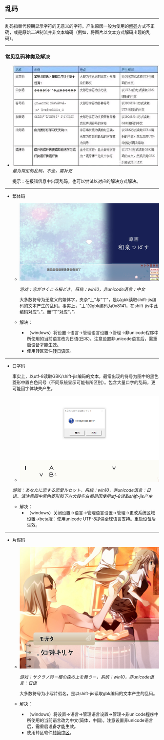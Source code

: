 ## 乱码
---

乱码指替代预期显示字符的无意义的字符。产生原因一般为使用的[解码](../概念/编码.md)方式不正确，或是原始二进制流并非文本编码（例如，将图片以文本方式解码出现的乱码）。

---
### 常见乱码种类及解决
  + ![image](../asset/乱码/乱码表.jpg)  
    *最为常见的乱码，不全，需补充*  

    提示：在报错信息中出现乱码，也可以尝试以对应的解决方式解决。
  ---

  + 繁体码
    + ![image](../asset/乱码/古文码.png)

      *游戏：恋がさくころ桜どき，系统：win10，非unicode语言：中文*  


      大多数符号为无意义的繁体字，夹杂“丄”与“丅”，是以gbk读取shift-jis编码的文本产生的乱码。事实上，“丄”的gbk编码为0x8141，在shift-jis中此编码对应“。”。而“丅”对应“，”。

    + 解决：
      + （windows）将设置->语言->管理语言设置->管理->非unicode程序中所使用的当前语言改为日语(日本)。注意设置非unicode语言后，需重启设备才能生效。
      + 使用转区软件[转日语区](转区.md)。

  ---

  + 口字码

    事实上，以utf-8读取GBK/shift-jis编码的文本，最常出现的符号为图中的黑色菱形中置白色问号（不同系统显示可能有所区别）。包含大量口字的乱码，更可能因字体缺失产生。

    + ![image](../asset/乱码/口字码.png)

    *游戏：あなたに恋する恋愛ルセット，系统：win10，非unicode语言：日语。请注意图中黑色菱形和下方大段空白都是因使用utf-8读取shift-jis产生*

    + 解决：
      + （windows）关闭设置->语言->管理语言设置->管理->更改系统区域设置->beta版：使用unicode UTF-8提供全球语言支持。重启设备后生效。

  ---

  + 片假码

    + ![image](../asset/乱码/假名码.png)
    
      *游戏：サクラノ詩－櫻の森の上を舞う－，系统：win10，非unicode语言：日语*


      大多数符号为小写片假名，是以shift-jis读取gbk编码的文本产生的乱码。

    + 解决：
      + （windows）将设置->语言->管理语言设置->管理->非unicode程序中所使用的当前语言改为中文(简体，中国)。注意设置非unicode语言后，需重启设备才能生效。
      + 使用转区软件[转简中区](转区.md)。 


